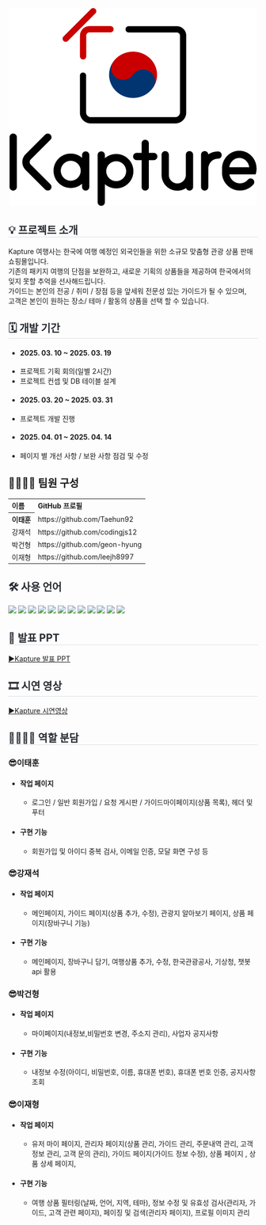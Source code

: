 <div align="center">
<img src="https://github.com/Taehun92/Project_Kapture/blob/main/kapture_Logo(1)_500x400.png">
</div>
<div style= "text-align:left;">
<h2 style="border-bottom: 1px solid #d8dee4; color: #282d33;">💡 프로젝트 소개 </h2>
<div>Kapture 여행사는 한국에 여행 예정인 외국인들을 위한 소규모 맞춤형 관광 상품 판매 쇼핑몰입니다.</div>
<div>기존의 패키지 여행의 단점을 보완하고, 새로운 기획의 상품들을 제공하여 한국에서의 잊지 못할 추억을 선사해드립니다.</div>
<div>가이드는 본인의 전공 / 취미 / 장점 등을 앞세워 전문성 있는 가이드가 될 수 있으며,</div>
<div>고객은 본인이 원하는 장소/ 테마 / 활동의 상품을 선택 할 수 있습니다.</div>
</div>
<div style= "text-align:left;">
<h2 style="border-bottom: 1px solid #d8dee4; color: #282d33;"> 🗓 개발 기간 </h2>  
<ul>
<li> <h4>2025. 03. 10 ~ 2025. 03. 19</h4>
<li>프로젝트 기획 회의(일별 2시간)</li>
<li>프로젝트 컨셉 및 DB 테이블 설계</li>
</ul>
<ul>
<li> <h4>2025. 03. 20 ~ 2025. 03. 31</h4>
<li>프로젝트 개발 진행</li>
</ul>
<ul>
<li> <h4>2025. 04. 01 ~ 2025. 04. 14</h4>
<li> 페이지 별 개선 사항 / 보완 사항 점검 및 수정</li>
</ul>
</div>    
</div> 
</div>
<div style= "text-align:left;">
<h2 tabindex="-1" class="heading-element" dir="auto" >👨‍👩‍👦‍👦 팀원 구성</h2>
<table>
<tr>
<th>이름</th>                    
<th>GitHub 프로필</th>
</tr>
<tr>
<th>이태훈</th>
<td>https://github.com/Taehun92</td>
</tr>
<tr>
<td>강재석</td>
<td>https://github.com/codingjs12</td>
</tr>
<tr>
<td>박건형</td>
<td>https://github.com/geon-hyung</td>
</tr>
<tr>
<td>이재형</td>
<td>https://github.com/leejh8997</td>
</tr>
</table>
</div>
<div style= "text-align:left;">
<h2 style="color: #282d33;"> 🛠️ 사용 언어 </h2>
<div style="margin: 0 auto; text-align: left;" align= "left"> 
<img src="https://img.shields.io/badge/springboot-6DB33F?style=for-the-badge&logo=springboot&logoColor=white">
<img src="https://img.shields.io/badge/Vue.js-4FC08D?style=for-the-badge&logo=Vue.js&logoColor=white">
<img src="https://img.shields.io/badge/Oracle-F80000?style=for-the-badge&logo=oracle&logoColor=white">
<img src="https://img.shields.io/badge/Java-007396?style=for-the-badge&logo=Java&logoColor=white">
<img src="https://img.shields.io/badge/jQuery-0769AD?style=for-the-badge&logo=jQuery&logoColor=white">
<img src="https://img.shields.io/badge/CSS3-1572B6?style=for-the-badge&logo=CSS3&logoColor=white">
<img src="https://img.shields.io/badge/tailwindcss-%2338B2AC.svg?style=for-the-badge&logo=tailwind-css&logoColor=white">
<img src="https://img.shields.io/badge/HTML5-E34F26?style=for-the-badge&logo=HTML5&logoColor=white">
<img src="https://img.shields.io/badge/Javascript-F7DF1E?style=for-the-badge&logo=Javascript&logoColor=white">
  <!-- JSP (로고 없음: Java 기반으로 표기) -->
<img src="https://img.shields.io/badge/JSP-007396?style=for-the-badge&logo=java&logoColor=white">

<!-- RESTful API -->
<img src="https://img.shields.io/badge/RESTful-API-6DB33F?style=for-the-badge&logo=springboot&logoColor=white">

<!-- AJAX (로고 없음: JS로 표기) -->
<img src="https://img.shields.io/badge/AJAX-000000?style=for-the-badge&logo=javascript&logoColor=white">
</div>
</div>
<div style= "text-align:left;">
<h2 style="border-bottom: 1px solid #d8dee4; color: #282d33;"> 📕 발표 PPT </h2>
<a href="https://drive.google.com/file/d/1S54vN3MGMAPsJRxfwo8K9Y5LPi9_-tiM/view?usp=drive_link">▶Kapture 발표 PPT</a>
</div>
<div style= "text-align:left;">
<h2 style="border-bottom: 1px solid #d8dee4; color: #282d33;"> 🎞 시연 영상 </h2>
<a href="https://youtu.be/nYb7iXMzafA">▶Kapture 시연영상</a>
</div>
<div style= "text-align:left;">
<h2 style="border-bottom: 1px solid #d8dee4; color: #282d33;"> 👨‍👩‍👦‍👦 역할 분담 </h2>  
<h3>😎이태훈</h3>            
<ul>
<!--             <li> <h4>역할</h4>
<ul>                    
<li>팀원 업무 분배, 팀원 코드 공동 수정, DB 설계</li>
</ul>
</li>   -->
<li><h4>작업 페이지</h4>
<ul>                    
<li>로그인 / 일반 회원가입 / 요청 게시판 / 가이드마이페이지(상품 목록), 헤더 및 푸터 </li>
</ul>
</li>            
<li><h4>구현 기능</h4>
<ul>                    
<li>회원가입 및 아이디 중복 검사, 이메일 인증, 모달 화면 구성 등 </li>
</ul>
</li>
</ul>
<h3>😎강재석</h3>
<ul>            
<!--             <li><h4>역할</h4>
<ul>                    
<li>전반적인 CSS 디자인 구축</li>
</ul>
</li>   -->
<li><h4>작업 페이지</h4>
<ul>                    
<li>메인페이지, 가이드 페이지(상품 추가, 수정), 관광지 알아보기 페이지, 상품 페이지(장바구니 기능)</li>
</ul>
</li>            
<li><h4>구현 기능</h4>
<ul>                    
<li>메인페이지, 장바구니 담기, 여행상품 추가, 수정, 한국관광공사, 기상청, 챗봇 api 활용</li>
</ul>
</li>
</ul>
<h3>😎박건형</h3>
<ul>            
<!--             <li><h4>역할</h4>
<ul>                    
<li>프로젝트 아이디어 기획</li>
</ul>
</li>   -->
<li><h4>작업 페이지</h4>
<ul>                    
<li>마이페이지(내정보,비밀번호 변경, 주소지 관리), 사업자 공지사항</li>
</ul>
</li>            
<li><h4>구현 기능</h4>
<ul>                    
<li>내정보 수정(아이디, 비밀번호, 이름, 휴대폰 번호), 휴대폰 번호 인증, 공지사항 조회</li>
</ul>
</li>
</ul>
<h3>😎이재형</h3>
<ul>
<!--             <li><h4>역할</h4>
<ul>                    
<li>DB 샘플 데이터 삽입으로 웹사이트 생동감 부여</li>
</ul>
</li>   -->
<li><h4>작업 페이지</h4>
<ul>                    
<li>유저 마이 페이지, 관리자 페이지(상품 관리, 가이드 관리, 주문내역 관리, 고객 정보 관리, 고객 문의 관리),
가이드 페이지(가이드 정보 수정), 상품 페이지 , 상품 상세 페이지, </li>
</ul>
</li>            
<li><h4>구현 기능</h4>
<ul>                    
<li>여행 상품 필터링(날짜, 언어, 지역, 테마), 정보 수정 및 유효성 검사(관리자, 가이드, 고객 관련 페이지), 페이징 및 검색(관리자 페이지), 프로필 이미지 관리</li>
</ul>
</li>
</ul>
<!--     <div style= "text-align:left;">
<h2 style="border-bottom: 1px solid #d8dee4; color: #282d33;">  📑 페이지별 기능 </h2>      
</div>
<div style= "text-align:left;">   
<div style= "text-align:left;">
<h2 style="border-bottom: 1px solid #d8dee4; color: #282d33;"> 🎇 프로젝트 후기 </h2>       
</div> -->
